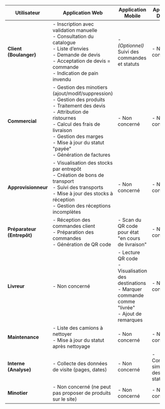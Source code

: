 | **Utilisateur**         | **Application Web**                                                                 | **Application Mobile**                                                           | **Application Desktop**                  |
|-------------------------|--------------------------------------------------------------------------------------|----------------------------------------------------------------------------------|------------------------------------------|
| **Client (Boulanger)**  | - Inscription avec validation manuelle<br>- Consultation du catalogue<br>- Liste d’envies<br>- Demande de devis<br>- Acceptation de devis = commande<br>- Indication de pain invendu | - *(Optionnel)* Suivi des commandes et statuts                                 | - Non concerné                           |
| **Commercial**          | - Gestion des minotiers (ajout/modif/suppression)<br>- Gestion des produits<br>- Traitement des devis<br>- Attribution de ristournes<br>- Calcul des frais de livraison<br>- Gestion des marges<br>- Mise à jour du statut "payée"<br>- Génération de factures | - Non concerné                                                                  | - Non concerné                           |
| **Approvisionneur**     | - Visualisation des stocks par entrepôt<br>- Création de bons de transport<br>- Suivi des transports<br>- Mise à jour des stocks à réception<br>- Gestion des réceptions incomplètes | - Non concerné                                                                  | - Non concerné                           |
| **Préparateur (Entrepôt)** | - Réception des commandes client<br>- Préparation des commandes<br>- Génération de QR code | - Scan du QR code pour état "en cours de livraison"                             | - Non concerné                           |
| **Livreur**             | - Non concerné                                                                       | - Lecture QR code<br>- Visualisation des destinations<br>- Marquer commande comme "livrée"<br>- Ajout de remarques | - Non concerné                           |
| **Maintenance**         | - Liste des camions à nettoyer<br>- Mise à jour du statut après nettoyage            | - Non concerné                                                                  | - Non concerné                           |
| **Interne (Analyse)**   | - Collecte des données de visite (pages, dates)                                      | - Non concerné                                                                  | - Consultation simplifiée des statistiques |
| **Minotier**            | - Non concerné (ne peut pas proposer de produits sur le site)                        | - Non concerné                                                                  | - Non concerné                           |
